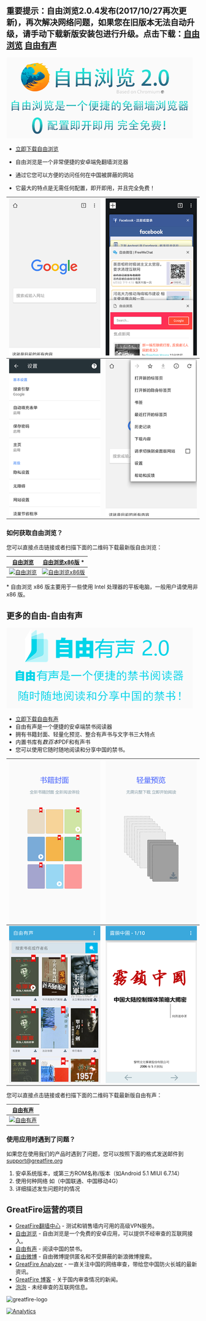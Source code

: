 
## 重要提示：自由浏览2.0.4发布(2017/10/27再次更新)，再次解决网络问题，如果您在旧版本无法自动升级，请手动下载新版安装包进行升级。点击下载：[自由浏览](https://github.com/greatfire/z/raw/master/freebrowser.apk) [自由有声](https://github.com/greatfire/z/raw/master/freebooks.apk)

[![自由浏览](https://github.com/greatfire/xx/raw/master/fb2.png)](https://github.com/greatfire/z/raw/master/freebrowser.apk)

* [立即下载自由浏览](https://github.com/greatfire/z/raw/master/freebrowser.apk) 

* 自由浏览是一个非常便捷的安卓端免翻墙浏览器
* 通过它您可以方便的访问任何在中国被屏蔽的网站
* 它最大的特点是无需任何配置，即开即用，并且完全免费！



|![主页](https://github.com/greatfire/xx/raw/master/%E4%B8%BB%E9%A1%B5.png)|![标签](https://github.com/greatfire/xx/raw/master/%E6%A0%87%E7%AD%BE.png)|
| --- | --- |
|![设置](https://github.com/greatfire/xx/raw/master/%E8%AE%BE%E7%BD%AE.png)|![菜单](https://github.com/greatfire/xx/raw/master/%E8%8F%9C%E5%8D%95.png)|



### 如何获取自由浏览？

您可以直接点击链接或者扫描下面的二维码下载最新版自由浏览：

| [自由浏览](https://github.com/greatfire/z/raw/master/freebrowser.apk) | [自由浏览x86版](https://github.com/greatfire/z/raw/master/freebrowser-x86.apk) * |
| --- | --- |
| [![自由浏览](https://github.com/greatfire/xx/raw/master/freebrowser.apk.qr.jpg)](https://github.com/greatfire/z/raw/master/freebrowser.apk) | [![自由浏览x86版](https://github.com/greatfire/xx/raw/master/freebrowser-x86.apk.qr.jpg)](https://github.com/greatfire/z/raw/master/freebrowser-x86.apk) |

\* 自由浏览 x86 版主要用于一些使用 Intel 处理器的平板电脑，一般用户请使用非 x86 版。

## 更多的自由-自由有声

[![自由有声](https://github.com/greatfire/xx/raw/master/fbs2.png)](https://github.com/greatfire/z/raw/master/freebooks.apk)

* [立即下载自由有声](https://github.com/greatfire/z/raw/master/freebooks.apk) 
* 自由有声是一个便捷的安卓端禁书阅读器
* 拥有书籍封面、轻量化预览、整合有声书与文字书三大特点
* 内置书库有*数百本*PDF和有声书
* 您可以使用它随时随地阅读和分享中国的禁书。

|![1](https://github.com/greatfire/xx/raw/master/11.png)|![2](https://github.com/greatfire/xx/raw/master/22.png)|
| --- | --- |
|![封面](https://github.com/greatfire/xx/raw/master/%E5%B0%81%E9%9D%A2.png)|![阅读](https://github.com/greatfire/xx/raw/master/%E9%98%85%E8%AF%BB.png)|

您可以直接点击链接或者扫描下面的二维码下载最新版自由有声：

| [自由有声](https://github.com/greatfire/z/raw/master/freebooks.apk) |
| --- |
| [![自由有声](https://github.com/greatfire/xx/raw/master/freebooks.apk.qr.jpg)](https://github.com/greatfire/z/raw/master/freebooks.apk) |

### 使用应用时遇到了问题？

如果您在使用我们的产品时遇到了问题，您可以按照下面的格式发送邮件到<support@greatfire.org>

1. 安卓系统版本，或第三方ROM名称/版本（如Android 5.1 MIUI 6.7.14）
2. 使用何种网络 如（中国联通、中国移动4G）
3. 详细描述发生问题时的情况

## GreatFire运营的项目
* [GreatFire翻墙中心](https://cc.greatfire.org/) - 测试和销售墙内可用的高级VPN服务。
* [自由浏览](https://freebrowser.org/) - 自由浏览是一个免费的安卓应用，可以提供不经审查的互联网接入。
* [自由有声](https://play.google.com/store/apps/details?id=org.greatfire.freebook) - 阅读中国的禁书。
* [自由微博](https://freeweibo.com/) - 自由微博提供匿名和不受屏蔽的新浪微博搜索。
* [GreatFire Analyzer](https://zh.greatfire.org/analyzer) - 一直关注中国的网络审查，带给您中国防火长城的最新资讯。
* [GreatFire 博客](https://zh.greatfire.org/news/blog) - 关于国内审查情况的新闻。
* [泡泡](https://pao-pao.net/) - 未经审查的互联网信息。

![greatfire-logo](https://github.com/greatfire/x/raw/master/greatfire-logo.png)

[![Analytics](https://ga-beacon.appspot.com/UA-26222920-39/wiki)](https://github.com/igrigorik/ga-beacon)
